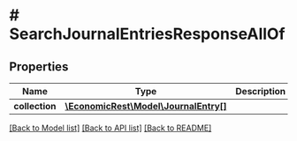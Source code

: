 # # SearchJournalEntriesResponseAllOf

## Properties

Name | Type | Description | Notes
------------ | ------------- | ------------- | -------------
**collection** | [**\EconomicRest\Model\JournalEntry[]**](JournalEntry.md) |  | [optional]

[[Back to Model list]](../../README.md#models) [[Back to API list]](../../README.md#endpoints) [[Back to README]](../../README.md)
